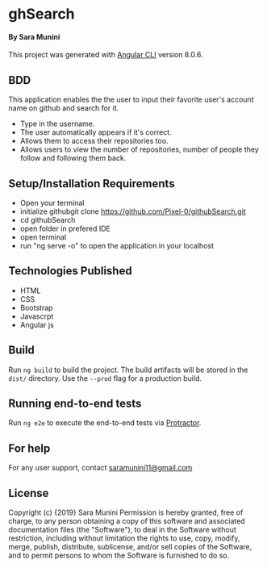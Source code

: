 # ghSearch

#### By Sara Munini

This project was generated with [Angular CLI](https://github.com/angular/angular-cli) version 8.0.6.

## BDD
This application enables the the user to input their favorite user's account name on github and search for it.
- Type in the username.
- The user automatically appears if it's correct.
- Allows them to access their repositories too.
- Allows users to view the number of repositories, number of people they follow and following them back.

## Setup/Installation Requirements
- Open your terminal
- initialize githubgit clone https://github.com/Pixel-0/githubSearch.git
- cd githubSearch
- open folder in prefered IDE
- open terminal
- run "ng serve -o" to open the application in your localhost

## Technologies Published
- HTML
- CSS
- Bootstrap
- Javascrpt
- Angular js


## Build

Run `ng build` to build the project. The build artifacts will be stored in the `dist/` directory. Use the `--prod` flag for a production build.


## Running end-to-end tests

Run `ng e2e` to execute the end-to-end tests via [Protractor](http://www.protractortest.org/).

## For help
For any user support, contact saramunini11@gmail.com

## License
Copyright (c) {2019} Sara Munini Permission is hereby granted, free of charge, to any person obtaining a copy of this software and associated documentation files (the "Software"), to deal in the Software without restriction, including without limitation the rights to use, copy, modify, merge, publish, distribute, sublicense, and/or sell copies of the Software, and to permit persons to whom the Software is furnished to do so.
